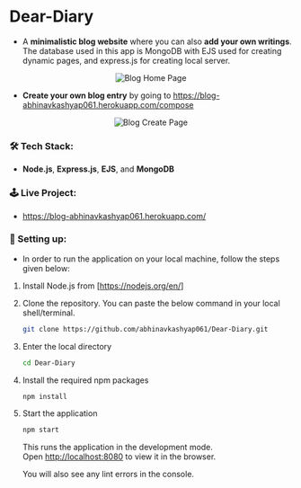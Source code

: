 # Dear-Diary

- A **minimalistic blog website** where you can also **add your own writings**. The database used in this app is MongoDB with EJS used for creating dynamic pages, and express.js for creating local server.

<p align="center"> 
    <img src="https://github.com/abhinavkashyap061/Dear-Diary/blob/main/readme-assets/homepage-preview.jpg?raw=true" alt="Blog Home Page">
</p>

- **Create your own blog entry** by going to https://blog-abhinavkashyap061.herokuapp.com/compose 

<p align="center"> 
    <img src="https://github.com/abhinavkashyap061/Dear-Diary/blob/main/readme-assets/createpage-preview.jpg?raw=true" alt="Blog Create Page">
</p>

### 🛠 Tech Stack:
- **Node.js**, **Express.js**, **EJS**, and **MongoDB**

### 🕹 Live Project:
- https://blog-abhinavkashyap061.herokuapp.com/

### 🚀 Setting up:

- In order to run the application on your local machine, follow the steps given below:

1. Install Node.js from [https://nodejs.org/en/] 
2. Clone the repository. You can paste the below command in your local shell/terminal.

   ```sh
   git clone https://github.com/abhinavkashyap061/Dear-Diary.git
   ```
3. Enter the local directory

   ```sh
   cd Dear-Diary
   ```
3. Install the required npm packages

   ```sh
   npm install
   ```
4. Start the application 
    ```sh
    npm start
   ```
   This runs the application in the development mode.\
   Open [http://localhost:8080](http://localhost:8080) to view it in the browser.

   You will also see any lint errors in the console.
